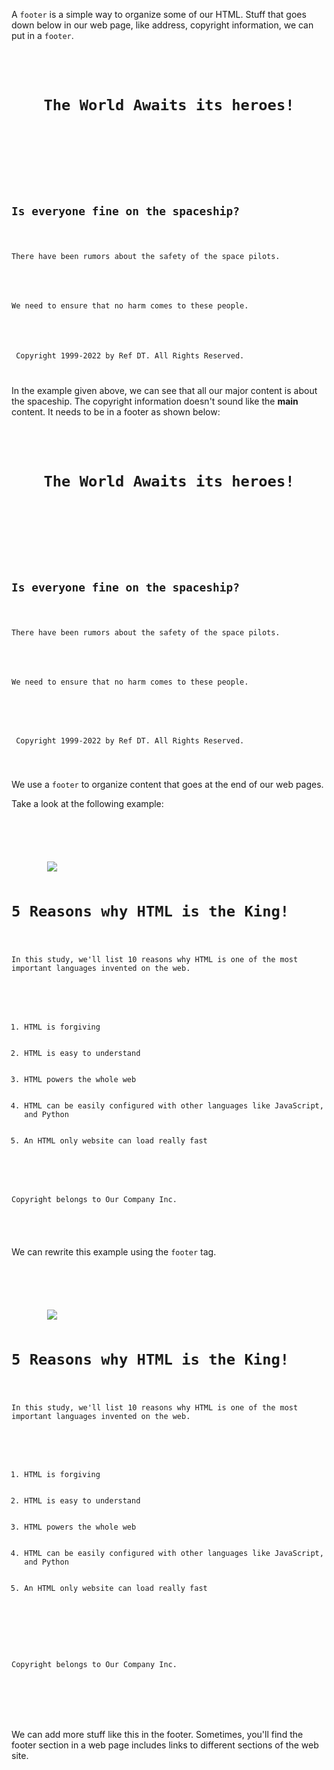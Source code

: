 A `footer` is a simple way to
organize some of our HTML. Stuff
that goes down below in our web page,
like address, copyright information, we
can put in a `footer`.

<Editor lang="html">
<code>
<header>
    <h1>The World Awaits its heroes!</h1>
</header>
<main>
    <h2>Is everyone fine on the spaceship?</h2>
    <p>There have been rumors about the safety of the space pilots.</p>
    <img src = "" />
    <p>We need to ensure that no harm comes to these people.</p>
</main>
    <p> Copyright 1999-2022 by Ref DT. All Rights Reserved. </p>
</code>
</Editor>

In the example given above, we can
see that all our major content is
about the spaceship. The copyright
information doesn't sound like
the **main** content. It needs to be
in a footer as shown below:

<Editor lang="html">
<code>
<header>
    <h1>The World Awaits its heroes!</h1>
</header>
<div>
    <h2>Is everyone fine on the spaceship?</h2>
    <p>There have been rumors about the safety of the space pilots.</p>
    <img src = "" />
    <p>We need to ensure that no harm comes to these people.</p>
</div>
<footer>
    <p> Copyright 1999-2022 by Ref DT. All Rights Reserved. </p>
</footer>
</code>
</Editor>

We use a `footer` to organize content
that goes at the end of our web pages.

Take a look at the following example:

<Editor lang="html">
<code>
<html>
    <head>
    </head>
    <body>
        <img src = "#" />
        <h1>5 Reasons why HTML is the King!</h1>
        <p>In this study, we'll list 10 reasons why HTML is one of the most important languages invented on the web.</p>
        <ol>
            <li>HTML is forgiving</li>
            <li>HTML is easy to understand</li>
            <li>HTML powers the whole web</li>
            <li>HTML can be easily configured with other languages like JavaScript, and Python</li>
            <li>An HTML only website can load really fast</li>
        </ol>
        <p>Copyright belongs to Our Company Inc.</p>
    </body>
</html>
</code>
</Editor>

We can rewrite this example
using the `footer` tag.

<Editor lang="html">
<code>
<html>
    <head>
    </head>
    <body>
        <img src = "#" />
        <h1>5 Reasons why HTML is the King!</h1>
        <p>In this study, we'll list 10 reasons why HTML is one of the most important languages invented on the web.</p>
        <ol>
            <li>HTML is forgiving</li>
            <li>HTML is easy to understand</li>
            <li>HTML powers the whole web</li>
            <li>HTML can be easily configured with other languages like JavaScript, and Python</li>
            <li>An HTML only website can load really fast</li>
        </ol>
        <footer>
            <p>Copyright belongs to Our Company Inc.</p>
        </footer>
    </body>
</html>
</code>
</Editor>

We can add more stuff like this
in the footer. Sometimes, you'll find
the footer section in a web page includes
links to different sections of the web
site.
